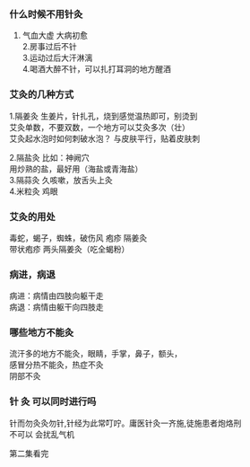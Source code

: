 ### 什么时候不用针灸  
1. 气血大虚 大病初愈  
2.房事过后不针  
3.运动过后大汗淋漓  
4.喝酒大醉不针，可以扎打耳洞的地方醒酒  


### 艾灸的几种方式  
1.隔姜灸 生姜片，针扎孔，烧到感觉温热即可，别烫到  
艾灸单数，不要双数，一个地方可以艾灸多次（壮）  
艾灸起水泡时如何刺破水泡？ 与皮肤平行，贴着皮肤刺  

2.隔盐灸  比如：神阙穴  
用炒熟的盐，最好用（海盐或青海盐）  
3.隔蒜灸   久咳嗽，放舌头上灸  
4.米粒灸  鸡眼  
### 艾灸的用处  
毒蛇，蝎子，蜘蛛，破伤风 疱疹 隔姜灸  
带状疱疹 两头隔姜灸（吃全蝎粉）  


### 病进，病退  
病进：病情由四肢向躯干走  
病退：病情由躯干向四肢走  


### 哪些地方不能灸  
流汗多的地方不能灸，眼睛，手掌，鼻子，额头，  
感冒分热不能灸，热症不灸    
阴部不灸  

### 针  灸 可以同时进行吗  
针而勿灸灸勿针,针经为此常叮咛。庸医针灸一齐施,徒施患者炮烙刑  
不可以  会扰乱气机  

第二集看完